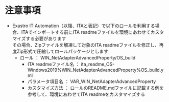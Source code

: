 # 注意事項

* Exastro IT Automation（以降、ITAと表記）で以下のロールを利用する場合、ITAでインポートする前にITA readmeファイルを環境にあわせてカスタマイズする必要があります  
  その場合、Zipファイルを解凍して対象のITA readmeファイルを修正し、再度Zip形式で圧縮してロールパッケージとします  
  * ロール ： WIN_NetAdapterAdvancedProperty/OS_build  
    * ITA readmeファイル名 ： ita_readme_OS-Windows2019%WIN_NetAdapterAdvancedProperty%OS_build.yml  
    * パラメータ項目名 ： VAR_WIN_NetAdapterAdvancedProperty  
    * カスタマイズ方法 ： ロールのREADME.mdファイルに記載する例を参考して、環境にあわせてITA readmeをカスタマイズする  
